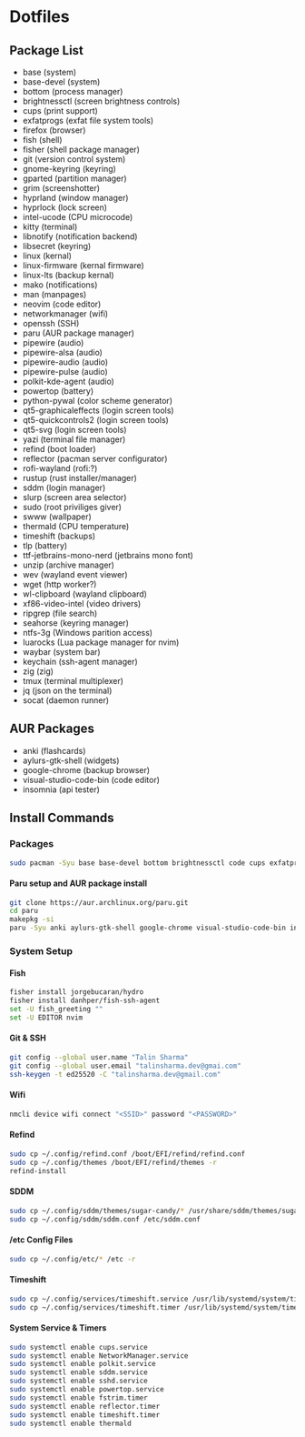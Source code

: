 # Dotfiles

## Package List

- base (system)
- base-devel (system)
- bottom (process manager)
- brightnessctl (screen brightness controls)
- cups (print support)
- exfatprogs (exfat file system tools)
- firefox (browser)
- fish (shell)
- fisher (shell package manager)
- git (version control system)
- gnome-keyring (keyring)
- gparted (partition manager)
- grim (screenshotter)
- hyprland (window manager)
- hyprlock (lock screen)
- intel-ucode (CPU microcode)
- kitty (terminal)
- libnotify (notification backend)
- libsecret (keyring)
- linux (kernal)
- linux-firmware (kernal firmware)
- linux-lts (backup kernal)
- mako (notifications)
- man (manpages)
- neovim (code editor)
- networkmanager (wifi)
- openssh (SSH)
- paru (AUR package manager)
- pipewire (audio)
- pipewire-alsa (audio)
- pipewire-audio (audio)
- pipewire-pulse (audio)
- polkit-kde-agent (audio)
- powertop (battery)
- python-pywal (color scheme generator)
- qt5-graphicaleffects (login screen tools)
- qt5-quickcontrols2 (login screen tools)
- qt5-svg (login screen tools)
- yazi (terminal file manager)
- refind (boot loader)
- reflector (pacman server configurator)
- rofi-wayland (rofi:?)
- rustup (rust installer/manager)
- sddm (login manager)
- slurp (screen area selector)
- sudo (root priviliges giver)
- swww (wallpaper)
- thermald (CPU temperature)
- timeshift (backups)
- tlp (battery)
- ttf-jetbrains-mono-nerd (jetbrains mono font)
- unzip (archive manager)
- wev (wayland event viewer)
- wget (http worker?)
- wl-clipboard (wayland clipboard)
- xf86-video-intel (video drivers)
- ripgrep (file search)
- seahorse (keyring manager)
- ntfs-3g (Windows parition access)
- luarocks (Lua package manager for nvim)
- waybar (system bar)
- keychain (ssh-agent manager)
- zig (zig)
- tmux (terminal multiplexer)
- jq (json on the terminal)
- socat (daemon runner)

## AUR Packages

- anki (flashcards)
- aylurs-gtk-shell (widgets)
- google-chrome (backup browser)
- visual-studio-code-bin (code editor)
- insomnia (api tester)

## Install Commands

### Packages

```bash
sudo pacman -Syu base base-devel bottom brightnessctl code cups exfatprogs firefox fish fisher git gparted grim hyprland hyprlock intel-ucode kitty libnotify linux linux-firmware linux-lts mako man-db neovim networkmanager openssh paru pipewire pipewire-alsa pipewire-audio pipewire-pulse polkit-kde-agent powertop python-pywal qt5-graphicaleffects qt5-quickcontrols2 qt5-svg refind reflector rofi-wayland rustup sddm slurp sudo swww thermald timeshift tlp ttf-jetbrains-mono-nerd unzip wev wgetwl-clipboard xf86-video-intel yazi ripgrep gmome-keyring libsecret seahorse ntfs-3g luarocks waybar keychain zig tmux jq socat
```

#### Paru setup and AUR package install

```bash
git clone https://aur.archlinux.org/paru.git
cd paru
makepkg -si
paru -Syu anki aylurs-gtk-shell google-chrome visual-studio-code-bin insomnia
```

### System Setup

#### Fish

```bash
fisher install jorgebucaran/hydro
fisher install danhper/fish-ssh-agent
set -U fish_greeting ""
set -U EDITOR nvim
```

#### Git & SSH

```bash
git config --global user.name "Talin Sharma"
git config --global user.email "talinsharma.dev@gmai.com"
ssh-keygen -t ed25520 -C "talinsharma.dev@gmail.com"
```

#### Wifi

```bash
nmcli device wifi connect "<SSID>" password "<PASSWORD>"
```

#### Refind

```bash
sudo cp ~/.config/refind.conf /boot/EFI/refind/refind.conf
sudo cp ~/.config/themes /boot/EFI/refind/themes -r
refind-install
```

#### SDDM

```bash
sudo cp ~/.config/sddm/themes/sugar-candy/* /usr/share/sddm/themes/sugar-candy -r
sudo cp ~/.config/sddm/sddm.conf /etc/sddm.conf
```

#### /etc Config Files

```bash
sudo cp ~/.config/etc/* /etc -r
```

#### Timeshift

```bash
sudo cp ~/.config/services/timeshift.service /usr/lib/systemd/system/timeshift.service
sudo cp ~/.config/services/timeshift.timer /usr/lib/systemd/system/timeshift.timer
```

#### System Service & Timers

```bash
sudo systemctl enable cups.service
sudo systemctl enable NetworkManager.service
sudo systemctl enable polkit.service
sudo systemctl enable sddm.service
sudo systemctl enable sshd.service
sudo systemctl enable powertop.service
sudo systemctl enable fstrim.timer
sudo systemctl enable reflector.timer
sudo systemctl enable timeshift.timer
sudo systemctl enable thermald 
```
